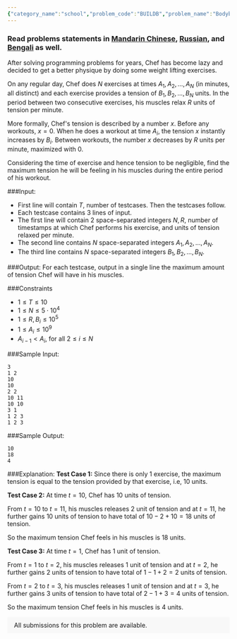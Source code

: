 ```yaml
---
{"category_name":"school","problem_code":"BUILDB","problem_name":"Bodybuilder","problemComponents":{"constraints":"","constraintsState":false,"subtasks":"","subtasksState":false,"inputFormat":"","inputFormatState":false,"outputFormat":"","outputFormatState":false,"sampleTestCases":{"0":{"id":1,"input":"3\r\n1 2\r\n10\r\n10\r\n2 2\r\n10 11\r\n10 10\r\n3 1\r\n1 2 3\r\n1 2 3","output":"10\r\n18\r\n4","explanation":"**Test Case 1:** Since there is only $1$ exercise, the maximum tension is equal to the tension provided by that exercise, i.e, $10$ units. \r\n\r\n**Test Case 2:** At time $t = 10$, Chef has $10$ units of tension. \r\n\r\nFrom $t = 10$ to $t = 11$, his muscles releases $2$ unit of tension and at $t = 11$, he further gains $10$ units of tension to have total of $10 - 2 + 10 = 18$ units of tension.\r\n\r\nSo the maximum tension Chef feels in his muscles is $18$ units.\r\n\r\n**Test Case 3:** At time $t = 1$, Chef has $1$ unit of tension. \r\n\r\nFrom $t = 1$ to $t = 2$, his muscles releases $1$ unit of tension and at $t = 2$, he further gains $2$ units of tension to have total of $1 - 1 + 2 = 2$ units of tension.\r\n\r\nFrom $t = 2$ to $t = 3$, his muscles releases $1$ unit of tension and at $t = 3$, he further gains $3$ units of tension to have total of $2 - 1 + 3 = 4$ units of tension. \r\n\r\nSo the maximum tension Chef feels in his muscles is $4$ units.","isDeleted":false}}},"video_editorial_url":"https://youtu.be/pnLsvzWxj40","languages_supported":{"0":"CPP14","1":"C","2":"JAVA","3":"PYTH 3.6","4":"CPP17","5":"PYTH","6":"PYP3","7":"CS2","8":"ADA","9":"PYPY","10":"TEXT","11":"PAS fpc","12":"NODEJS","13":"RUBY","14":"PHP","15":"GO","16":"HASK","17":"TCL","18":"PERL","19":"SCALA","20":"LUA","21":"kotlin","22":"BASH","23":"JS","24":"LISP sbcl","25":"rust","26":"PAS gpc","27":"BF","28":"CLOJ","29":"R","30":"D","31":"CAML","32":"FORT","33":"ASM","34":"swift","35":"FS","36":"WSPC","37":"LISP clisp","38":"SQL","39":"SCM guile","40":"PERL6","41":"ERL","42":"CLPS","43":"ICK","44":"NICE","45":"PRLG","46":"ICON","47":"COB","48":"SCM chicken","49":"PIKE","50":"SCM qobi","51":"ST","52":"SQLQ","53":"NEM"},"max_timelimit":0.5,"source_sizelimit":50000,"problem_author":"daanish_adm","problem_tester":"","date_added":"29-12-2020","tags":{"0":"cakewalk","1":"cook128","2":"daanish_adm"},"problem_difficulty_level":"Cakewalk","best_tag":"","editorial_url":"https://discuss.codechef.com/problems/BUILDB","time":{"view_start_date":1104528600,"submit_start_date":1104528600,"visible_start_date":1104528600,"end_date":1735669800},"is_direct_submittable":false,"problemDiscussURL":"https://discuss.codechef.com/search?q=BUILDB","is_proctored":false,"visitedContests":{},"layout":"problem"}
---
```

### Read problems statements in [Mandarin Chinese](https://www.codechef.com/download/translated/COOK128/mandarin/BUILDB.pdf), [Russian](https://www.codechef.com/download/translated/COOK128/russian/BUILDB.pdf), and [Bengali](https://www.codechef.com/download/translated/COOK128/bengali/BUILDB.pdf) as well.

After solving programming problems for years, Chef has become lazy and decided to get a better physique by doing some weight lifting exercises.

On any regular day, Chef does $N$ exercises at times $A_1, A_2, \ldots, A_N$ (in minutes, all distinct) and each exercise provides a tension of $B_1, B_2, \ldots, B_N$ units. In the period between two consecutive exercises, his muscles relax $R$ units of tension per minute.

More formally, Chef's tension is described by a number $x$. Before any workouts, $x=0$. When he does a workout at time $A_i$, the tension $x$ instantly increases by $B_i$. Between workouts, the number $x$ decreases by $R$ units per minute, maximized with $0$.

Considering the time of exercise and hence tension to be negligible, find the maximum tension he will be feeling in his muscles during the entire period of his workout.

###Input:

- First line will contain $T$, number of testcases. Then the testcases follow. 
- Each testcase contains $3$ lines of input.
- The first line will contain $2$ space-separated integers $N, R$, number of timestamps at which Chef performs his exercise, and units of tension relaxed per minute.
- The second line contains $N$ space-separated integers $A_1, A_2, \ldots, A_N$.
- The third line contains $N$ space-separated integers $B_1, B_2, \ldots, B_N$.  

###Output:
For each testcase, output in a single line the maximum amount of tension Chef will have in his muscles.

###Constraints 
- $1 \leq T \leq 10$
- $1 \leq N \leq 5\cdot 10^4$
- $1 \leq R, B_i \leq 10^5$
- $1 \leq A_i \leq 10^9$
- $A_{i - 1} \lt A_i$, for all $2\le i\le N$

###Sample Input:
```
3
1 2
10
10
2 2
10 11
10 10
3 1
1 2 3
1 2 3
```
###Sample Output:
```
10
18
4
```
	
###Explanation:
**Test Case 1:** Since there is only $1$ exercise, the maximum tension is equal to the tension provided by that exercise, i.e, $10$ units. 

**Test Case 2:** At time $t = 10$, Chef has $10$ units of tension. 

From $t = 10$ to $t = 11$, his muscles releases $2$ unit of tension and at $t = 11$, he further gains $10$ units of tension to have total of $10 - 2 + 10 = 18$ units of tension.

So the maximum tension Chef feels in his muscles is $18$ units.

**Test Case 3:** At time $t = 1$, Chef has $1$ unit of tension. 

From $t = 1$ to $t = 2$, his muscles releases $1$ unit of tension and at $t = 2$, he further gains $2$ units of tension to have total of $1 - 1 + 2 = 2$ units of tension.

From $t = 2$ to $t = 3$, his muscles releases $1$ unit of tension and at $t = 3$, he further gains $3$ units of tension to have total of $2 - 1 + 3 = 4$ units of tension. 

So the maximum tension Chef feels in his muscles is $4$ units.
<aside style='background: #f8f8f8;padding: 10px 15px;'><div>All submissions for this problem are available.</div></aside>